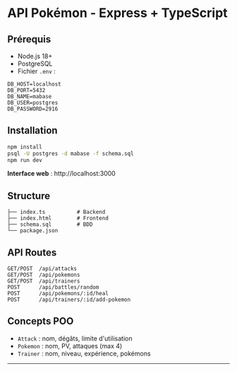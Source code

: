 # API Pokémon - Express + TypeScript

## Prérequis

- Node.js 18+
- PostgreSQL
- Fichier `.env` :
```
DB_HOST=localhost
DB_PORT=5432
DB_NAME=mabase
DB_USER=postgres
DB_PASSWORD=2916
```

## Installation

```bash
npm install
psql -U postgres -d mabase -f schema.sql
npm run dev
```

**Interface web** : http://localhost:3000

## Structure

```
├── index.ts          # Backend
├── index.html        # Frontend
├── schema.sql        # BDD
└── package.json
```

## API Routes

```
GET/POST  /api/attacks
GET/POST  /api/pokemons
GET/POST  /api/trainers
POST      /api/battles/random
POST      /api/pokemons/:id/heal
POST      /api/trainers/:id/add-pokemon
```

## Concepts POO

- `Attack` : nom, dégâts, limite d'utilisation
- `Pokemon` : nom, PV, attaques (max 4)
- `Trainer` : nom, niveau, expérience, pokémons

---


